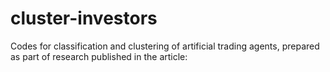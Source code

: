 # cluster-investors
Codes for classification and clustering of artificial trading agents, prepared as part of research published in the article:
